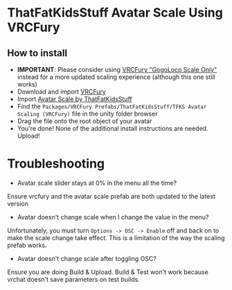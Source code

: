 ThatFatKidsStuff Avatar Scale Using VRCFury
==

## How to install
* **IMPORTANT**: Please consider using [VRCFury "GogoLoco Scale Only"](https://vrcfury.com/gogoloco) instead for a more updated scaling experience (although this one still works)
* Download and import [VRCFury](https://vrcfury.com/download)
* Import [Avatar Scale by ThatFatKidsStuff](https://thatfatkidsmom.gumroad.com/l/dbezuo)
* Find the `Packages/VRCFury Prefabs/ThatFatKidsStuff/TFKS Avatar Scaling (VRCFury)` file in the unity folder browser
* Drag the file onto the root object of your avatar
* You're done! None of the additional install instructions are needed. Upload!

# Troubleshooting

* Avatar scale slider stays at 0% in the menu all the time?

Ensure vrcfury and the avatar scale prefab are both updated to the latest version

* Avatar doesn't change scale when I change the value in the menu?

Unfortunately, you must turn `Options -> OSC -> Enable` off and back on to make the scale change take effect. This is a limitation of the way the scaling prefab works.

* Avatar doesn't change scale after toggling OSC?

Ensure you are doing Build & Upload. Build & Test won't work because vrchat doesn't save parameters on test builds.
